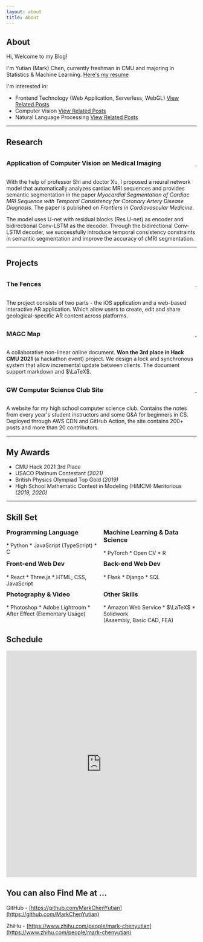 ```yaml
---
layout: about
title: About
---
```


## About

Hi, Welcome to my Blog!

I'm Yutian (Mark) Chen, currently freshman in CMU and majoring in Statistics & Machine Learning. [Here's my resume]({{site.baseurl}}/files.html)

I'm interested in:

* Frontend Technology (Web Application, Serverless, WebGL) [View Related Posts]({{site.baseurl}}/tags.html#h-Web)
* Computer Vision [View Related Posts]({{site.baseurl}}/tags.html#Computer%20Vision)
* Natural Language Processing [View Related Posts]({{site.baseurl}}/tags.html#NLP)

---

## Research
<div style="display:flex; justify-content: space-between; align-items: baseline;">
    <h3 style="margin-top: 1rem;" hide-toc=true>Application of Computer Vision on Medical Imaging</h3>
    <a class="fa fa-external-link" href="https://arxiv.org/pdf/2012.14564.pdf" aria-hidden="true">&nbsp;</a>
</div>

With the help of professor Shi and doctor Xu, I proposed a neural network model that automatically analyzes cardiac MRI sequences and provides semantic segmentation in the paper *Myocardial Segmentation of Cardiac MRI Sequence with Temporal Consistency for Coronary Artery Disease Diagnosis*. The paper is published on *Frontiers in Cardiovascular Medicine*.

The model uses U-net with residual blocks (Res U-net) as encoder and bidirectional Conv-LSTM as the decoder. Through the bidirectional Conv-LSTM decoder, we successfully introduce temporal consistency constraints in semantic segmentation and improve the accuracy of cMRI segmentation.

---

## Projects

<div style="display:flex; justify-content: space-between; align-items: baseline;">
    <h3 style="margin-top: 1rem;" hide-toc=true>The Fences</h3>
    <a class="fa fa-external-link" href="https://github.com/MarkChenYutian/TartanHack-2022" aria-hidden="true">&nbsp;</a>
</div>

The project consists of two parts - the iOS application and a web-based interactive AR application. Which allow users to create, edit and share geological-specific AR content across platforms.

<div style="display:flex; justify-content: space-between; align-items: baseline;">
    <h3 style="margin-top: 1rem;" hide-toc=true>MAGC Map</h3>
    <a class="fa fa-external-link" href="https://devpost.com/software/magc-map" aria-hidden="true">&nbsp;</a>
</div>

A collaborative non-linear online document. **Won the 3rd place in Hack CMU 2021** (a hackathon event) project. We design a lock and synchronous system that allow incremental update between clients. The document support markdown and $\LaTeX$.

<div style="display:flex; justify-content: space-between; align-items: baseline;">
    <h3 style="margin-top: 1rem;" hide-toc=true>GW Computer Science Club Site</h3>
    <a class="fa fa-external-link" href="https://gwcs.xyz" aria-hidden="true">&nbsp;</a>
</div>

A website for my high school computer science club. Contains the notes from every year's student instructors and some Q&A for beginners in CS. Deployed through AWS CDN and GitHub Action, the site contains 200+ posts and more than 20 contributors.

---

## My Awards

* CMU Hack 2021 3rd Place
* USACO Platinum Contestant *(2021)*
* British Physics Olympiad Top Gold *(2019)*
* High School Mathematic Contest in Modeling (HiMCM) Meritorious *(2019, 2020)*

---

## Skill Set

<div style="display: grid; grid-template-columns: repeat(2, 1fr); gap: 10px;">
<div markdown=1>
<h3 style="margin-top: 0;" hide-toc=true>Programming Language</h3>
* Python
* JavaScript (TypeScript)
* C
</div>
<div markdown=1>
<h3 style="margin-top: 0;" hide-toc=true>Machine Learning &amp; Data Science</h3>
* PyTorch
* Open CV
* R
</div>
<div markdown=1>
<h3 style="margin-top: 0;" hide-toc=true>Front-end Web Dev</h3>
* React
* Three.js
* HTML, CSS, JavaScript
</div>
<div markdown=1>
<h3 style="margin-top: 0;" hide-toc=true>Back-end Web Dev</h3>
* Flask
* Django
* SQL
</div>
<div markdown=1>
<h3 style="margin-top: 0;" hide-toc=true>Photography & Video</h3>
* Photoshop
* Adobe Lightroom
* After Effect (Elementary Usage)
</div>
<div markdown=1>
<h3 style="margin-top: 0;" hide-toc=true>Other Skills</h3>
* Amazon Web Service
* $\LaTeX$
* Solidwork <br/>(Assembly, Basic CAD, FEA)
</div>
</div>

## Schedule

<iframe src="https://calendar.google.com/calendar/embed?wkst=1&bgcolor=%23ffffff&ctz=America%2FNew_York&mode=WEEK&showTitle=0&showNav=0&showPrint=0&showTabs=0&showCalendars=0&src=eXV0aWFuY2hAYW5kcmV3LmNtdS5lZHU&color=%23039BE5" style="border-width:0" width="100%" height="600" frameborder="0" scrolling="no"></iframe>

## You can also Find Me at ...

GitHub - [https://github.com/MarkChenYutian](https://github.com/MarkChenYutian)

ZhiHu - [https://www.zhihu.com/people/mark-chenyutian](https://www.zhihu.com/people/mark-chenyutian)

